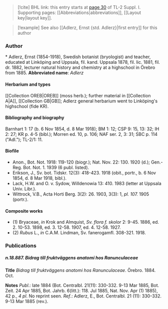 > [!cite] BHL link: this entry starts at [page 30](https://www.biodiversitylibrary.org/page/33264719) of TL-2 Suppl. I.
> Supporting pages: [[Abbreviations|abbreviations]], [[Layout key|layout key]].

> [!example] See also [[Adlerz, Ernst {std. Adlerz}|first entry]] for this author

### Author

\* Adlerz, Ernst (1854-1918), Swedish botanist (bryologist) and teacher, educated at Linköping and Uppsala, fil. kand. Uppsala 1878, fil. lic. 1881, fil. dr. 1882, lecturer natural history and chemistry at a highschool in Örebro from 1885. 
**Abbreviated name**: *Adlerz*

#### Herbarium and types

[[Collection OREB|OREB]] (moss herb.); further material in [[Collection A|A]], [[Collection GB|GB]]; Adlerz general herbarium went to Linköping's highschool (fide KR).

#### Bibliography and biography

Barnhart 1: 17 (b. 6 Nov 1854, d. 8 Mar 1918); BM 1: 12; CSP 9: 15, 13: 32; IH 2: 27; KR p. 4-5 (bibl.); Morren ed. 10, p. 106; NAF ser. 2, 3: 31; SBC p. 114 ("Adl."); TL-2/1: 11.

#### Biofile

- Anon., Bot. Not. 1918: 119-120 (biogr.); Nat. Nov. 22: 130. 1920 (d.); Gen.-Reg. Bot. Not. 1. 1939 (6 publ. listed).
- Erikson, J., Sv. bot. Tidskr. 12(3): 418-423. 1918 (obit., portr., b. 6 Nov 1854, d. 8 Mar 1918, bibl.).
- Lack, H.W. and O. v. Sydow, Willdenowia 13: 410. 1983 (letter at Uppsala Univ. Libr.).
- Wittrock, V.B., Acta Horti Berg. 3(2): 26. 1903, 3(3): 1, *pl. 107.* 1905 (portr.).

#### Composite works

- (1) Bryaceae, *in* Krok and Almquist, *Sv. flora f. skolor* 2: 9-45. 1886, ed. 2. 10-53. 1898, ed. 3. 12-58. 1907, ed. 4. 12-58. 1927.
- (2) *Rubus* L., *in* C.A.M. Lindman, Sv. fanerogamfl. 308-321. 1918.

### Publications

##### n.18.887. Bidrag till fruktväggens anatomi hos Ranunculaceae

**Title**
*Bidrag till fruktväggens anatomi hos Ranunculaceae*. Örebro. 1884. Oct.

**Notes**
*Publ*.: late 1884 (Bot. Centralbl. 21(11): 330-332. 9-13 Mar 1885, Bot. Zeit. 24 Apr 1885, Bot. Jahrb. 6(litt.): 118. Jul 1885, Nat. Nov. Apr (1) 1885), 42 p., *4 pl*. No reprint seen.
*Ref*.: Adlerz, E., Bot. Centralbl. 21 (11): 330-332. 9-13 Mar 1885 (rev.).

